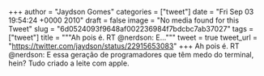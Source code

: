 
+++
author = "Jaydson Gomes"
categories = ["tweet"]
date = "Fri Sep 03 19:54:24 +0000 2010"
draft = false
image = "No media found for this Tweet"
slug = "6d0524093f9648af002236984f7bdcbc7ab37027"
tags = ["tweet"]
title = """Ah pois é. RT @nerdson: E..."""
tweet = true
tweet_url = "https://twitter.com/jaydson/status/22915653083"
+++
Ah pois é. RT @nerdson: E essa geração de programadores que têm medo do terminal, hein? Tudo criado a leite com apple.
